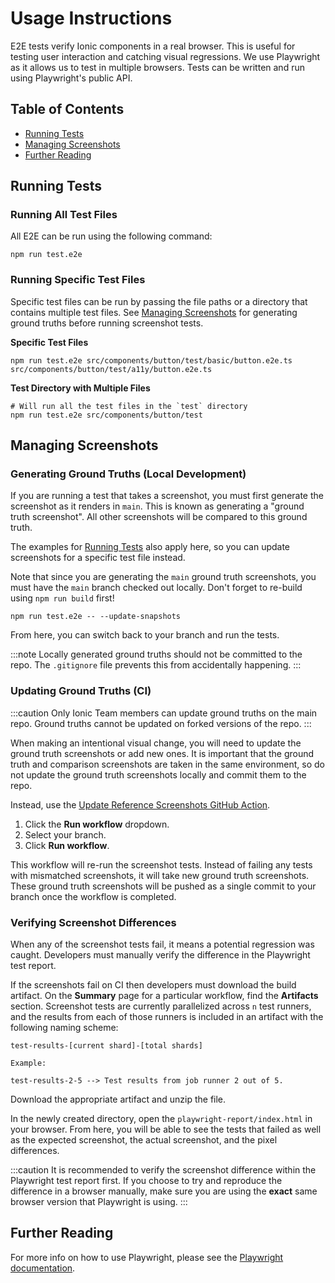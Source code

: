 # Usage Instructions

E2E tests verify Ionic components in a real browser. This is useful for testing user interaction and catching visual regressions. We use Playwright as it allows us to test in multiple browsers. Tests can be written and run using Playwright's public API.

## Table of Contents

- [Running Tests](#running-tests)
- [Managing Screenshots](#managing-screenshots)
- [Further Reading](#further-reading)

## Running Tests

### Running All Test Files

All E2E can be run using the following command:

```shell
npm run test.e2e
```

### Running Specific Test Files

Specific test files can be run by passing the file paths or a directory that contains multiple test files. See [Managing Screenshots](#managing-screenshots) for generating ground truths before running screenshot tests.

**Specific Test Files**

```shell
npm run test.e2e src/components/button/test/basic/button.e2e.ts src/components/button/test/a11y/button.e2e.ts
```

**Test Directory with Multiple Files**

```shell
# Will run all the test files in the `test` directory
npm run test.e2e src/components/button/test
```

## Managing Screenshots

### Generating Ground Truths (Local Development)

If you are running a test that takes a screenshot, you must first generate the screenshot as it renders in `main`. This is known as generating a "ground truth screenshot". All other screenshots will be compared to this ground truth.

The examples for [Running Tests](#running-tests) also apply here, so you can update screenshots for a specific test file instead.

Note that since you are generating the `main` ground truth screenshots, you must have the `main` branch checked out locally. Don't forget to re-build using `npm run build` first!

```shell
npm run test.e2e -- --update-snapshots
```

From here, you can switch back to your branch and run the tests.

:::note
Locally generated ground truths should not be committed to the repo. The `.gitignore` file prevents this from accidentally happening.
:::

### Updating Ground Truths (CI)

:::caution
Only Ionic Team members can update ground truths on the main repo. Ground truths cannot be updated on forked versions of the repo.
:::

When making an intentional visual change, you will need to update the ground truth screenshots or add new ones. It is important that the ground truth and comparison screenshots are taken in the same environment, so do not update the ground truth screenshots locally and commit them to the repo.

Instead, use the [Update Reference Screenshots GitHub Action](https://github.com/ionic-team/ionic-framework/actions/workflows/update-screenshots.yml).

1. Click the **Run workflow** dropdown.
2. Select your branch.
3. Click **Run workflow**.

This workflow will re-run the screenshot tests. Instead of failing any tests with mismatched screenshots, it will take new ground truth screenshots. These ground truth screenshots will be pushed as a single commit to your branch once the workflow is completed.

### Verifying Screenshot Differences

When any of the screenshot tests fail, it means a potential regression was caught. Developers must manually verify the difference in the Playwright test report.

If the screenshots fail on CI then developers must download the build artifact. On the **Summary** page for a particular workflow, find the **Artifacts** section. Screenshot tests are currently parallelized across `n` test runners, and the results from each of those runners is included in an artifact with the following naming scheme:

```
test-results-[current shard]-[total shards]

Example:

test-results-2-5 --> Test results from job runner 2 out of 5.
```

Download the appropriate artifact and unzip the file.

In the newly created directory, open the `playwright-report/index.html` in your browser. From here, you will be able to see the tests that failed as well as the expected screenshot, the actual screenshot, and the pixel differences.

:::caution
It is recommended to verify the screenshot difference within the Playwright test report first. If you choose to try and reproduce the difference in a browser manually, make sure you are using the **exact** same browser version that Playwright is using.
:::

## Further Reading

For more info on how to use Playwright, please see the [Playwright documentation](https://playwright.dev/docs/intro).
